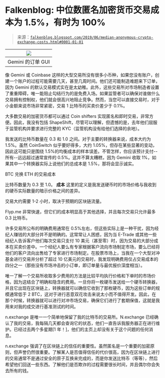 <!--yml

category: 未分类

date: 2024-05-12 19:59:24

-->

# Falkenblog: 中位数匿名加密货币交易成本为 1.5%，有时为 100%

> 来源：[`falkenblog.blogspot.com/2019/06/median-anonymous-crypto-exchange-costs.html#0001-01-01`](http://falkenblog.blogspot.com/2019/06/median-anonymous-crypto-exchange-costs.html#0001-01-01)

| ![](https://blogger.googleusercontent.com/img/b/R29vZ2xl/AVvXsEhTETfkLh0e2qG42ZRw9lPSkydMJ_Pps-8IQMUrCxliYRnZkrX7bsYNchDMxGn1O8xRefhePrNSioRpeFrxSd9ORvWYAqqQr7coxKCjHAirN49cvBKDxds6semiJR5xaeaLteRQYQ/s1600/buyorder.JPG) |
| --- |
| Gemini 的订单 GUI |

像 Gemini 或 Coinbase 这样的大型交易所没有很多小币种，如果您没有账户，创建一个账户的过程可能需要几天，甚至几周时间。他们还可能制造难题来下订单，因为 Gemini 的默认交易模式实在是太幼稚。此外，这些交易所对市场制造者设置了重重障碍，唯一能阻止勾结行为的是免费入场。如果监管者可以确保对谁做什么交易拥有控制权，他们就会很高兴地阻止竞争。然而，当您可以直接交易时，对于小金额来说市场非常紧密，交易 1 比特币的买卖价差少于 0.1%。

大多数交易的加密货币都可以通过 Coin shifters 实现匿名和即时交易，非常方便。因此，我没有包括 ShapeShift，尽管可以理解，但遗憾的是，去年他们屈服于监管机构并要求进行完整的 KYC（监管机构没有给他们选择的余地）。

我发送的比特币数量在 0.3 和 1.0 之间。对于主要的转换器来说，成本大约为 1.5%。虽然 CoinSwitch 似乎要好得多，大约 1.05%，但存在某些显著的变动，因此这可能只是围绕 1.5%的均衡成本的样本误差。不管怎样，你应该预计支付--所有--远远超过通常宣传的 0.5%。这并不算太糟糕，因为 Gemini 收取 1%，如果其中一个转换器实际上说他们的总成本是 1.5%，那将会显示诚实。

BTC 兑换 ETH 的交易成本

比特币数量为 0.3 至 1.0。 **成本** 这里的定义是我发送硬币时的市场价格与我收到的硬币实际数量的暗示价格之间的差异。

交易大约需要 1-2 小时，取决于预期的区块链流量。

Flyp.me 非常快速，但它们的成本明显高于其他选择，并且每次交易只允许最多 0.3 比特币。

许多交易所公布的明确费用通常在 0.5%左右，但这些实际上是一种干扰，因为经纪人赚钱的大部分并不是明确的。这常常让人困惑，因为当 E-Trade 或其他一些经纪人告诉客户他们每次交易只支付 10 美元（甚至零）时，因为交易的大部分成本在买卖价差中。一个经纪人要么有专家根据客户流向市场制定市场，要么已经将他们的客户流向出售给了专家进行市场制定。在股票市场上，当我在一个大型对冲基金进行交易并分析了超过 10 亿美元的交易时，我发现明确费用仅占交易成本的四分之一（那些没有市场冲击的小订单，即订单量与最优报价深度相当）。

唯一了解一个交易所收取多少费用的方法是比较平均执行价格和下单时的市场价格，因为这结合了明确和隐含的费用。一旦你将一枚硬币发送给一个硬币转换器，并且它出现在区块链上，转换器就可以确信它收到了那枚硬币，因为这些订单的规模通常低于 2 BTC，这对于进行恶意双花攻击来说太小而不值得开发。因此，在那个时候，转换器就可以进行对冲市场交易，确保它们进行了套期保值，这就是我用来对我的成交进行基准测试的时间。

n.exchange 是唯一一个简单地保留了我的比特币的交易所。N.exchange 已经确认了我的交易，我每隔几天都会查询它的状态，他们一直告诉我服务器正在进行维护。已经过去两个多星期[1 年！]，他们的主页上却没有关于这个问题的任何消息。

n.exchange 强调了在区块链上的信任的重要性。虽然匿名是一个重要的加密原则，但声誉仍然很重要。了解某人是否值得信任的代价很高，因为在区块链上进行的交易通常不是通过安全的原子互换来完成的，而是你发送比特币（等等），然后希望他们回送一些东西。了解他们是否欺诈的过程需要很长时间，并且偶尔你会失去所有的钱。
